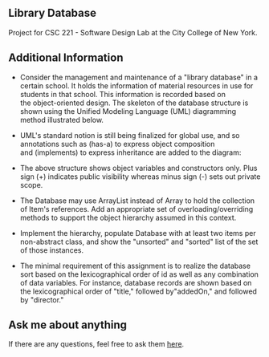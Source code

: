 ## Library Database
Project for CSC 221 - Software Design Lab at the City College of New York.
## Additional Information
- Consider the management and maintenance of a &quot;library database&quot; in a certain school. It holds the information of material resources in use for students in that school. This information is recorded based on the object-oriented design. The skeleton of the database structure is shown using the Unified Modeling Language (UML) diagramming method illustrated below. 
- UML&#39;s standard notion is still being finalized for global use, and so annotations such as (has-a) to express object composition and (implements) to express inheritance are added to the diagram:

- The above structure shows object variables and constructors only. Plus sign (+) indicates public visibility whereas minus sign (-) sets out private scope.
- The Database may use ArrayList instead of Array to hold the collection of Item&#39;s references. Add an appropriate set of overloading/overriding methods to support the object hierarchy assumed in this context.
- Implement the hierarchy, populate Database with at least two items per non-abstract class, and show the &quot;unsorted&quot; and &quot;sorted&quot; list of the set of those instances. 
- The minimal requirement of this assignment is to realize the database sort based on the lexicographical order of id as well as any combination of data variables. For instance, database records are shown based on the lexicographical order of &quot;title,&quot; followed by&quot;addedOn,&quot; and followed by &quot;director.&quot;
## Ask me about anything
If there are any questions, feel free to ask them [here](https://github.com/ChibiKev/Library-Database/issues).